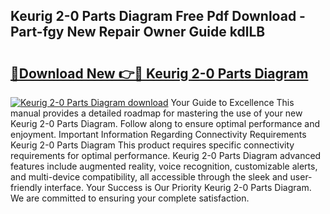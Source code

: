 ## Keurig 2-0 Parts Diagram Free Pdf Download - Part-fgy New Repair Owner Guide kdlLB

# <h2><a href="http://dfor51.blite.top/?on=Keurig+2-0+Parts+Diagram">🔗Download New 👉🔴 Keurig 2-0 Parts Diagram</a></h2>

[![Keurig 2-0 Parts Diagram download](https://i.imgur.com/lujVjoI.png)](http://dfor51.blite.top/?on=Keurig+2-0+Parts+Diagram)
Your Guide to Excellence This manual provides a detailed roadmap for mastering the use of your new Keurig 2-0 Parts Diagram. Follow along to ensure optimal performance and enjoyment. Important Information Regarding Connectivity Requirements Keurig 2-0 Parts Diagram This product requires specific connectivity requirements for optimal performance. Keurig 2-0 Parts Diagram advanced features include augmented reality, voice recognition, customizable alerts, and multi-device compatibility, all accessible through the sleek and user-friendly interface. Your Success is Our Priority Keurig 2-0 Parts Diagram. We are committed to ensuring your complete satisfaction.
